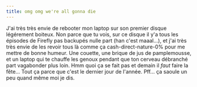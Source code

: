 ```yaml
---
title: omg omg we're all gonna die
---
```


J'ai très très envie de rebooter mon laptop sur son premier disque légérement
boiteux. Non parce que tu vois, sur ce disque il y'a tous les épisodes de
Firefly pas backupés nulle part (han c'est maaal...), et j'ai très très envie
de les revoir tous là comme ça cash-direct-nature-0% pour me mettre de bonne
humeur. Une couette, une brique de jus de pamplemousse, et un laptop qui te
chauffe les genoux pendant que ton cerveau débranché part vagabonder plus
loin. Hmm quoi ça se fait pas et demain il _faut_ faire la fête... Tout ça
parce que c'est le dernier jour de l'année. Pff... ça saoule un peu quand même
moi je dis.

